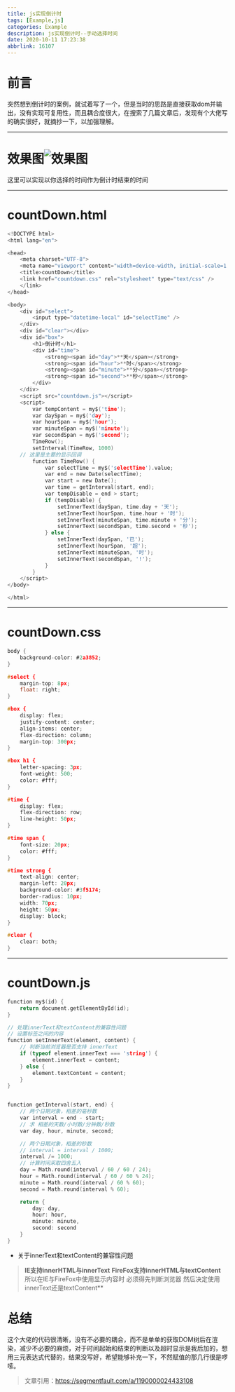 ```yaml
---
title: js实现倒计时
tags: [Example,js]
categories: Example
description: js实现倒计时--手动选择时间
date: 2020-10-11 17:23:38
abbrlink: 16107
---
```

 

# 前言
突然想到倒计时的案例，就试着写了一个，但是当时的思路是直接获取dom并输出，没有实现可复用性，而且耦合度很大，在搜索了几篇文章后，发现有个大佬写的确实很好，就摘抄一下，以加强理解。
****
# 效果图![效果图](https://img-blog.csdnimg.cn/20200914152141555.png?x-oss-process=image/watermark,type_ZmFuZ3poZW5naGVpdGk,shadow_10,text_aHR0cHM6Ly9ibG9nLmNzZG4ubmV0L3N1bmdvb2RsdWNrNjY2,size_16,color_FFFFFF,t_70#pic_center)
这里可以实现以你选择的时间作为倒计时结束的时间
****
# countDown.html
```c
<!DOCTYPE html>
<html lang="en">

<head>
    <meta charset="UTF-8">
    <meta name="viewport" content="width=device-width, initial-scale=1.0">
    <title>countDown</title>
    <link href="countdown.css" rel="stylesheet" type="text/css" />
    </link>
</head>

<body>
    <div id="select">
        <input type="datetime-local" id="selectTime" />
    </div>
    <div id="clear"></div>
    <div id="box">
        <h1>倒计时</h1>
        <div id="time">
            <strong><span id="day">**天</span></strong>
            <strong><span id="hour">**时</span></strong>
            <strong><span id="minute">**分</span></strong>
            <strong><span id="second">**秒</span></strong>
        </div>
    </div>
    <script src="countdown.js"></script>
    <script>
        var tempContent = my$('time');
        var daySpan = my$('day');
        var hourSpan = my$('hour');
        var minuteSpan = my$('minute');
        var secondSpan = my$('second');
        TimeRow();
        setInterval(TimeRow, 1000)
	// 这里是主要的显示回调
        function TimeRow() {
            var selectTime = my$('selectTime').value;
            var end = new Date(selectTime);
            var start = new Date();
            var time = getInterval(start, end);
            var tempDisable = end > start;
            if (tempDisable) {
                setInnerText(daySpan, time.day + '天');
                setInnerText(hourSpan, time.hour + '时');
                setInnerText(minuteSpan, time.minute + '分');
                setInnerText(secondSpan, time.second + '秒');
            } else {
                setInnerText(daySpan, '已');
                setInnerText(hourSpan, '超');
                setInnerText(minuteSpan, '时');
                setInnerText(secondSpan, '!');
            }
        }
    </script>
</body>

</html>

```

****


# countDown.css
```c
body {
    background-color: #2a3852;
}

#select {
    margin-top: 8px;
    float: right;
}

#box {
    display: flex;
    justify-content: center;
    align-items: center;
    flex-direction: column;
    margin-top: 300px;
}

#box h1 {
    letter-spacing: 3px;
    font-weight: 500;
    color: #fff;
}

#time {
    display: flex;
    flex-direction: row;
    line-height: 50px;
}

#time span {
    font-size: 20px;
    color: #fff;
}

#time strong {
    text-align: center;
    margin-left: 20px;
    background-color: #3f5174;
    border-radius: 10px;
    width: 70px;
    height: 50px;
    display: block;
}

#clear {
    clear: both;
}
```

****
# countDown.js

```c
function my$(id) {
    return document.getElementById(id);
}

// 处理innerText和textContent的兼容性问题
// 设置标签之间的内容
function setInnerText(element, content) {
    // 判断当前浏览器是否支持 innerText
    if (typeof element.innerText === 'string') {
        element.innerText = content;
    } else {
        element.textContent = content;
    }
}


function getInterval(start, end) {
    // 两个日期对象，相差的毫秒数
    var interval = end - start;
    // 求 相差的天数/小时数/分钟数/秒数
    var day, hour, minute, second;

    // 两个日期对象，相差的秒数
    // interval = interval / 1000;
    interval /= 1000;
	// 计算时间采取四舍五入
    day = Math.round(interval / 60 / 60 / 24);
    hour = Math.round(interval / 60 / 60 % 24);
    minute = Math.round(interval / 60 % 60);
    second = Math.round(interval % 60);

    return {
        day: day,
        hour: hour,
        minute: minute,
        second: second
    }
}
```
- 关于innerText和textContent的兼容性问题
>**IE支持innerHTML与innerText**
> **FireFox支持innerHTML与textContent**
>所以在IE与FireFox中使用显示内容时 必须得先判断浏览器 然后决定使用innerText还是textContent**
# 总结
这个大佬的代码很清晰，没有不必要的耦合，而不是单单的获取DOM树后在渲染，减少不必要的麻烦，对于时间起始和结束的判断以及超时显示是我后加的，想用三元表达式代替的，结果没写好，希望能够补充一下，不然赋值的那几行很是啰嗦。
>文章引用：https://segmentfault.com/a/1190000024433108